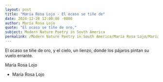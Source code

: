 ```yaml
---
layout: post
title: "María Rosa Lojo - El ocaso se tiñe de"
date: 2024-12-28 12:00:00 -0000
author: María Rosa Lojo
quote: "El ocaso se tiñe de oro,"
subject: Modern Nature Poetry in South America
permalink: /Modern Nature Poetry in South America/María Rosa Lojo/María Rosa Lojo - El ocaso se tiñe de
---
```


El ocaso se tiñe de oro,
y el cielo, un lienzo,
donde los pájaros pintan
su vuelo errante.

María Rosa Lojo

- María Rosa Lojo
